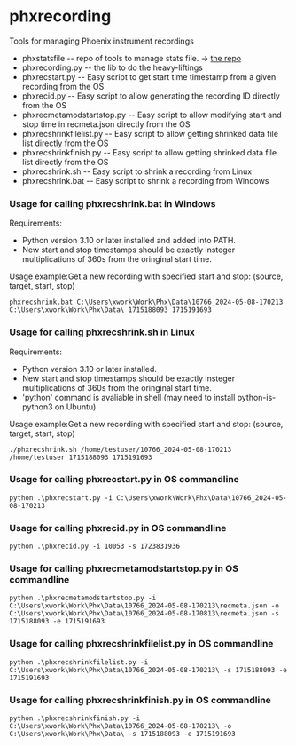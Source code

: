 # phxrecording
Tools for managing Phoenix instrument recordings 

- phxstatsfile -- repo of tools to manage stats file. -> [the repo](https://github.com/starxcfg/phxstatsfile/)
- phxrecording.py -- the lib to do the heavy-liftings
- phxrecstart.py -- Easy script to get start time timestamp from a given recording from the OS
- phxrecid.py -- Easy script to allow generating the recording ID directly from the OS
- phxrecmetamodstartstop.py -- Easy script to allow modifying start and stop time in recmeta.json directly from the OS
- phxrecshrinkfilelist.py -- Easy script to allow getting shrinked data file list directly from the OS
- phxrecshrinkfinish.py -- Easy script to allow getting shrinked data file list directly from the OS
- phxrecshrink.sh -- Easy script to shrink a recording from Linux
- phxrecshrink.bat -- Easy script to shrink a recording from Windows

### Usage for calling phxrecshrink.bat in Windows
Requirements: 
* Python version 3.10 or later installed and added into PATH.
* New start and stop timestamps should be exactly insteger multiplications of 360s from the oringinal start time. 

Usage example:Get a new recording with specified start and stop: (source, target, start, stop)
   ```shell
   phxrecshrink.bat C:\Users\xwork\Work\Phx\Data\10766_2024-05-08-170213 C:\Users\xwork\Work\Phx\Data\ 1715188093 1715191693
   ```

### Usage for calling phxrecshrink.sh in Linux
Requirements: 
* Python version 3.10 or later installed.
* New start and stop timestamps should be exactly insteger multiplications of 360s from the oringinal start time.
* 'python' command is avaliable in shell (may need to install python-is-python3 on Ubuntu)

Usage example:Get a new recording with specified start and stop: (source, target, start, stop)
   ```shell
   ./phxrecshrink.sh /home/testuser/10766_2024-05-08-170213 /home/testuser 1715188093 1715191693
   ```

### Usage for calling phxrecstart.py in OS commandline
```shell
python .\phxrecstart.py -i C:\Users\xwork\Work\Phx\Data\10766_2024-05-08-170213
```

### Usage for calling phxrecid.py in OS commandline
```shell
python .\phxrecid.py -i 10053 -s 1723831936
```

### Usage for calling phxrecmetamodstartstop.py in OS commandline
```shell
python .\phxrecmetamodstartstop.py -i C:\Users\xwork\Work\Phx\Data\10766_2024-05-08-170213\recmeta.json -o C:\Users\xwork\Work\Phx\Data\10766_2024-05-08-170813\recmeta.json -s 1715188093 -e 1715191693
```

### Usage for calling phxrecshrinkfilelist.py in OS commandline
```shell
python .\phxrecshrinkfilelist.py -i C:\Users\xwork\Work\Phx\Data\10766_2024-05-08-170213\ -s 1715188093 -e 1715191693
```

### Usage for calling phxrecshrinkfinish.py in OS commandline
```shell
python .\phxrecshrinkfinish.py -i C:\Users\xwork\Work\Phx\Data\10766_2024-05-08-170213\ -o C:\Users\xwork\Work\Phx\Data\ -s 1715188093 -e 1715191693
```
